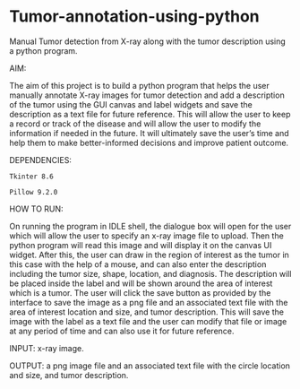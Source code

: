 # Tumor-annotation-using-python
Manual Tumor detection from X-ray along with the tumor description using a python program.

AIM:

The aim of this project is to build a python program that helps the user manually annotate X-ray images for tumor detection and add a description of the tumor using the GUI canvas and label widgets and save the description as a text file for future reference. This will allow the user to keep a record or track of the disease and will allow the user to modify the information if needed in the future. It will ultimately save the user’s time and help them to make better-informed decisions and improve patient outcome.

DEPENDENCIES:

    Tkinter 8.6
    
    Pillow 9.2.0
    
HOW TO RUN:

On running the program in IDLE shell, the dialogue box will open for the user which will allow the user to specify an x-ray image file to upload. Then the python program will read this image and will display it on the canvas UI widget. After this, the user can draw in the region of interest as the tumor in this case with the help of a mouse, and can also enter the description including the tumor size, shape, location, and diagnosis. The description will be placed inside the label and will be shown around the area of interest which is a tumor. The user will click the save button as provided by the interface to save the image as a png file and an associated text file with the area of interest location and size, and tumor description. This will save the image with the label as a text file and the user can modify that file or image at any period of time and can also use it for future reference.

INPUT: x-ray image.

OUTPUT: a png image file and an associated text file with the circle location and size, and tumor description.
